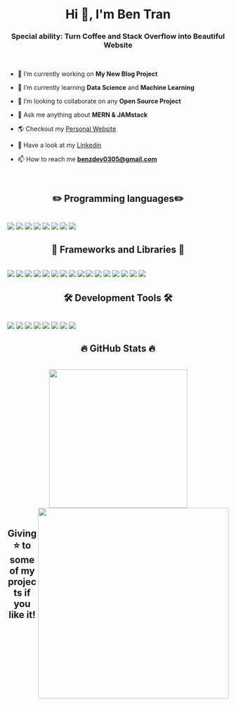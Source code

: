 <h1 align="center">Hi 👋, I'm Ben Tran</h1>
<h3 align="center">Special ability: Turn Coffee and Stack Overflow into Beautiful Website</h3>
<br>

- 🔭 I’m currently working on **My New Blog Project**

- 🌱 I’m currently learning **Data Science** and **Machine Learning**

- 👯 I’m looking to collaborate on any **Open Source Project**

- 💬 Ask me anything about **MERN & JAMstack**

- 🌎 Checkout my [Personal Website](https://benztran.netlify.app/)

- 💼 Have a look at my [Linkedin](https://www.linkedin.com/in/quan-tran-61792a206/)

- 📫 How to reach me **benzdev0305@gmail.com**

<br>
<h2 align="center">✏️ Programming languages✏️</h2>
<br>
<img src="https://img.shields.io/badge/-HTML5-E34F26?style=flat&logo=html5&logoColor=FFFFFF">
<img src="https://img.shields.io/badge/-CSS3-1572B6?style=flat&logo=css3&logoColor=FFFFFF">
<img src="https://img.shields.io/badge/-JavaScript-eed718?style=flat&logo=javascript&logoColor=FFFFFF">
<img src="https://img.shields.io/badge/-Sass-cc6699?style=flat&logo=sass&logoColor=FFFFFF">
<img src="https://img.shields.io/badge/-TypeSrcipt-3178C6?style=flat&logo=typescript&logoColor=FFFFFF">
<img src="http://img.shields.io/badge/-Python-3776AB?style=flat&logo=python&logoColor=FFFFFF">
<img src="http://img.shields.io/badge/-Java-F02F2F?style=flat&logo=java&logoColor=FFFFFF">
<img src="http://img.shields.io/badge/-C-A8B9CC?style=flat&logo=c&logoColor=FFFFFF">

<br>
<h2 align="center">🚀 Frameworks and Libraries 🚀</h2>
<br>
<img src="https://img.shields.io/badge/-Bootstrap-563D7C?style=flat&logo=bootstrap&logoColor=FFFFFF">
<img src="https://img.shields.io/badge/-jQuery-0769AD?style=flat&logo=jquery&logoColor=FFFFFF">
<img src="https://img.shields.io/badge/-Tailwind%20CSS-06B6D4?style=flat&logo=tailwind%20css&logoColor=FFFFFF">
<img src="https://img.shields.io/badge/-React-61DAFB?style=flat&logo=react&logoColor=FFFFFF">
<img src="https://img.shields.io/badge/-Redux-764ABC?style=flat&logo=redux&logoColor=FFFFFF">
<img src="https://img.shields.io/badge/-Gatsby-663399?style=flat&logo=gatsby&logoColor=FFFFFF">
<img src="https://img.shields.io/badge/-Next.js-000000?style=flat&logo=next.js&logoColor=FFFFFF">
<img src="https://img.shields.io/badge/-Jest-C21325?style=flat&logo=jest&logoColor=FFFFFF">
<img src="https://img.shields.io/badge/-GraphQL-e535ab?style=flat&logo=graphql&logoColor=FFFFFF">
<img src="https://img.shields.io/badge/-Node.js-3C873A?style=flat&logo=node.js&logoColor=FFFFFF">
<img src="https://img.shields.io/badge/-Express-000000?style=flat&logo=express&logoColor=FFFFFF">
<img src="https://img.shields.io/badge/-Sanity-F02F2F?style=flat&logo=sanity&logoColor=FFFFFF">
<img src="https://img.shields.io/badge/-Contentful-2478CC?style=flat&logo=contentful&logoColor=FFFFFF">
<img src="https://img.shields.io/badge/-MongoDB-4DB33D?style=flat&logo=mongodb&logoColor=FFFFFF">
<img src="https://img.shields.io/badge/-PostgreSQL-4169E1?style=flat&logo=postgresql&logoColor=FFFFFF">
<img src="https://img.shields.io/badge/-PWA-5A0FC8?style=flat&logo=pwa&logoColor=FFFFFF">

<br>
<h2 align="center">🛠 Development Tools 🛠</h2>
<br>
<img src="https://img.shields.io/badge/-Firebase-FFA611?style=flat&logo=firebase&logoColor=FFFFFF">
<img src="https://img.shields.io/badge/-Netlify-00C7B7?style=flat&logo=netlify&logoColor=FFFFFF">
<img src="http://img.shields.io/badge/-Heroku-430098?style=flat&logo=heroku&logoColor=FFFFFF">
<img src="http://img.shields.io/badge/-Vercel-black?style=flat&logo=vercel&logoColor=FFFFFF">
<img src="http://img.shields.io/badge/-Git-F1502F?style=flat&logo=git&logoColor=FFFFFF">
<img src="http://img.shields.io/badge/-Github-000000?style=flat&logo=github&logoColor=FFFFFF">
<img src="http://img.shields.io/badge/-Linux-FCC624?style=flat&logo=linux&logoColor=FFFFFF">
<img src="http://img.shields.io/badge/-VS%20Code-007ACC?style=flat&logo=visual%20studio%20code&logoColor=FFFFFF">

<br>
<h2 align="center">🔥 GitHub Stats 🔥</h2>
<br>

<div align=center>
    <img width="315" align="center" src="https://github-readme-stats.vercel.app/api/top-langs/?username=benztranwot&hide=c%23,powershell,Mathematica,Ruby,Objective-C,Objective-C%2b%2b,Cuda&title_color=61dafb&text_color=ffffff&icon_color=61dafb&bg_color=20232a&langs_count=8&layout=compact&border_color=61dafb&hide_border=true" />
    <img align="right" width="434" src="https://github-readme-stats.vercel.app/api?username=benztranwot&show_icons=true&theme=react&border_color=61dafb&hide_border=true" />
</div>

<br>
<h2 align="center">Giving ⭐️ to some of my projects if you like it!</h2>
<br>
